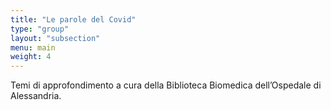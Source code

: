 ```yaml
---
title: "Le parole del Covid"
type: "group"
layout: "subsection"
menu: main
weight: 4
---
```


Temi di approfondimento a cura della Biblioteca Biomedica dell’Ospedale di Alessandria.
